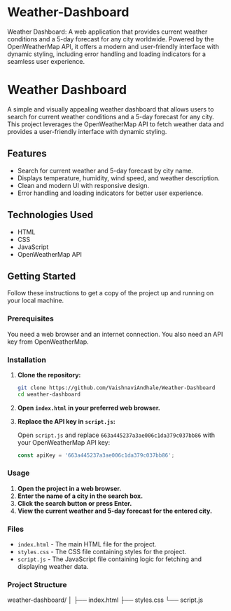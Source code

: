# Weather-Dashboard
Weather Dashboard: A web application that provides current weather conditions and a 5-day forecast for any city worldwide. Powered by the OpenWeatherMap API, it offers a modern and user-friendly interface with dynamic styling, including error handling and loading indicators for a seamless user experience.
# Weather Dashboard

A simple and visually appealing weather dashboard that allows users to search for current weather conditions and a 5-day forecast for any city. This project leverages the OpenWeatherMap API to fetch weather data and provides a user-friendly interface with dynamic styling.

## Features

- Search for current weather and 5-day forecast by city name.
- Displays temperature, humidity, wind speed, and weather description.
- Clean and modern UI with responsive design.
- Error handling and loading indicators for better user experience.

## Technologies Used

- HTML
- CSS
- JavaScript
- OpenWeatherMap API

## Getting Started

Follow these instructions to get a copy of the project up and running on your local machine.

### Prerequisites

You need a web browser and an internet connection. You also need an API key from OpenWeatherMap.

### Installation

1. **Clone the repository:**

    ```bash
    git clone https://github.com/VaishnaviAndhale/Weather-Dashboard
    cd weather-dashboard
    ```

2. **Open `index.html` in your preferred web browser.**

3. **Replace the API key in `script.js`:**

    Open `script.js` and replace `663a445237a3ae006c1da379c037bb86` with your OpenWeatherMap API key:

    ```javascript
    const apiKey = '663a445237a3ae006c1da379c037bb86'; 
    ```

### Usage

1. **Open the project in a web browser.**
2. **Enter the name of a city in the search box.**
3. **Click the search button or press Enter.**
4. **View the current weather and 5-day forecast for the entered city.**

### Files

- `index.html` - The main HTML file for the project.
- `styles.css` - The CSS file containing styles for the project.
- `script.js` - The JavaScript file containing logic for fetching and displaying weather data.

### Project Structure

weather-dashboard/
│
├── index.html
├── styles.css
└── script.js
